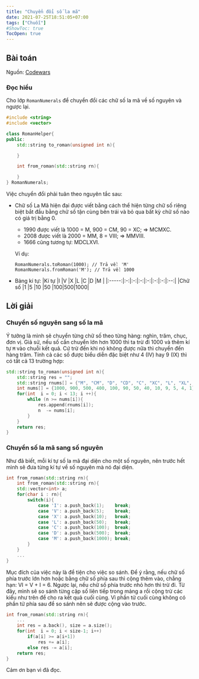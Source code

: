 ```yaml
---
title: "Chuyển đổi số la mã"
date: 2021-07-25T18:51:05+07:00
tags: ["Chuỗi"]
#ShowToc: true
TocOpen: true
---
```


## Bài toán
Nguồn: [Codewars](https://www.codewars.com/kata/51b66044bce5799a7f000003)

### Đọc hiểu
Cho lớp `RomanNumerals` để chuyển đổi các chữ số la mã về số nguyên và ngược lại. 
```cpp
#include <string>
#include <vector>

class RomanHelper{
public:
    std::string to_roman(unsigned int n){

    }

    int from_roman(std::string rn){

    }
} RomanNumerals;
```
Việc chuyển đổi phải tuân theo nguyên tắc sau:
- Chữ số La Mã hiện đại được viết bằng cách thể hiện từng chữ số riêng biệt bắt đầu bằng chữ số tận cùng bên trái và bỏ qua bất kỳ chữ số nào có giá trị bằng 0.
    - 1990 được viết là 1000 = M, 900 = CM, 90 = XC; => MCMXC.
    - 2008 được viết là 2000 = MM, 8 = VIII; => MMVIII. 
    - 1666 cũng tương tự: MDCLXVI.
    
    Ví dụ:
    ```
    RomanNumerals.toRoman(1000); // Trả về: 'M'
    RomanNumerals.fromRoman('M'); // Trả về: 1000
    ```
- Bảng kí tự:
    |Kí tự  |I  |V  |X  |L  |C  |D  |M   |
    |:-----:|:-:|:-:|:-:|:-:|:-:|:-:|:--:|
    |Chữ số |1  |5  |10 |50 |100|500|1000|

## Lời giải
### Chuyển số nguyên sang số la mã
Ý tưởng là mình sẽ chuyển từng chữ số theo từng hàng: nghìn, trăm, chục, đơn vị. Giả sử, nếu số cần chuyển lớn hơn 1000 thì ta trừ đi 1000 và thêm kí tự `M` vào chuỗi kết quả. Cứ trừ đến khi nó không được nữa thì chuyển đến hàng trăm. Tính cả các số được biểu diễn đặc biệt như 4 (IV) hay 9 (IX) thì có tất cả 13 trường hợp: 
```cpp
std::string to_roman(unsigned int n){
    std::string res = "";
    std::string rnums[] = {"M", "CM", "D", "CD", "C", "XC", "L", "XL", "X", "IX", "V", "IV", "I"};
    int nums[] = {1000, 900, 500, 400, 100, 90, 50, 40, 10, 9, 5, 4, 1}; 
    for(int  i = 0; i < 13; i ++){
        while (n >= nums[i]){
            res.append(rnums[i]);
            n  -= nums[i];
        }
    }
    return res;
}
```
### Chuyển số la mã sang số nguyên
Như đã biết, mỗi kí tự số la mã đại diện cho một số nguyên, nên trước hết mình sẽ đưa từng kí tự về số nguyên mà nó đại diện.
```cpp
int from_roman(std::string rn){
    int from_roman(std::string rn){
    std::vector<int> a;
    for(char i : rn){
        switch(i){
            case 'I': a.push_back(1);    break;
            case 'V': a.push_back(5);    break;
            case 'X': a.push_back(10);   break;
            case 'L': a.push_back(50);   break;
            case 'C': a.push_back(100);  break;
            case 'D': a.push_back(500);  break;
            case 'M': a.push_back(1000); break;
        }
    }
    ...
}
```
Mục đích của việc này là để tiện cho việc so sánh. Để ý rằng, nếu chữ số phía trước lớn hơn hoặc bằng chữ số phía sau thì cộng thêm vào, chẳng hạn: VI = V + I = 6. Ngược lại, nếu chữ số phía trước nhỏ hơn thì trừ đi. Từ đây, mình sẽ so sánh từng cặp số liên tiếp trong mảng a rồi cộng trừ các kiểu như trên để cho ra kết quả cuối cùng. Vì phần tử cuối cùng không có phần tử phía sau để so sánh nên sẽ được cộng vào trước.
```cpp
int from_roman(std::string rn){
    ...
    int res = a.back(), size = a.size();
    for(int  i = 0; i < size-1; i++)
        if(a[i] >= a[i+1])
            res += a[i];
        else res -= a[i];
    return res;
}
```
Cảm ơn bạn vì đã đọc.